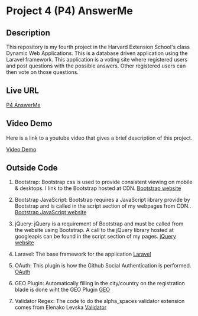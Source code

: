# Project 4 (P4) AnswerMe

## Description
This repository is my fourth project in the Harvard Extension School's class Dynamic Web Applications. This is a database driven application using the Laravel framework. This application is a voting site where registered users and post questions with the possible answers. Other registered users can then vote on those questions.


## Live URL

[P4 AnswerMe](http://p4.scotfavorite.net)

## Video Demo
Here is a link to a youtube video that gives a brief description of this project.

[Video Demo](https://youtu.be/zJRZ0OAoMDA)

## Outside Code

1. Bootstrap: Bootstrap css is used to provide consistent viewing on mobile & desktops. I link to the Bootstrap hosted at CDN.
[Bootstrap website](http://getbootstrap.com)

2. Bootstrap JavaScript: Bootstrap requires a JavaScript library provide by Bootstrap  and is called in the script section of my webpages from CDN..
[Bootstrap JavaScript website](http://getbootstrap.com/javascript/)

3. jQuery: jQuery is a requirement of Bootstrap and must be called from the website using Bootstrap. A call to the jQuery library hosted at googleapis can be found in the script section of my pages.
[jQuery website](http://jquery.com)

4. Laravel: The base framework for the application
[Laravel](https://laravel.com)

5. OAuth: This plugin is how the Github Social Authentication is performed.
[OAuth]("adamwathan/eloquent-oauth-l5": "^0.4.2")

6. GEO Plugin: Automatically filling in the city/country on the registration blade is done wiht the GEO Plugin
[GEO]("http://www.geoplugin.net/")

7. Validator Regex: The code to do the alpha_spaces validator extension comes from Elenako Levska
[Validator](http://blog.elenakolevska.com/laravel-alpha-validator-that-allows-spaces/)
